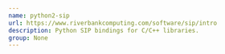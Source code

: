 ```yaml
---
name: python2-sip
url: https://www.riverbankcomputing.com/software/sip/intro
description: Python SIP bindings for C/C++ libraries.
group: None
---
```

